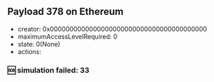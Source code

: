 ## Payload 378 on Ethereum

- creator: 0x0000000000000000000000000000000000000000
- maximumAccessLevelRequired: 0
- state: 0(None)
- actions:


### :sos: simulation failed: 33
